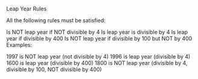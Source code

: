 Leap Year Rules

All the following rules must be satisfied:

Is NOT leap year if NOT divisible by 4
Is leap year is divisible by 4
Is leap year if divisible by 400
Is NOT leap year if divisible by 100 but NOT by 400
Examples:

1997 is NOT leap year (not divisible by 4)
1996 is leap year (divisible by 4)
1600 is leap year (divisible by 400)
1800 is NOT leap year (divisible by 4, divisible by 100, NOT divisible by 400)
